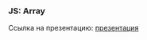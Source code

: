 ### JS: Array
Ссылка на презентацию: [презентация](https://github.com/ait-tr/cohort39.1/blob/main/front_end/lesson_11/JS_Arrays.pdf)